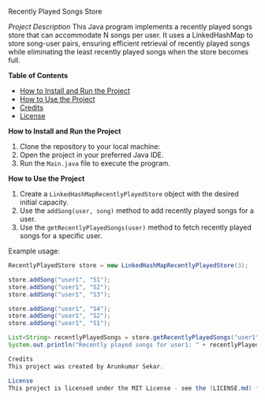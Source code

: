 Recently Played Songs Store

*Project Description*
This Java program implements a recently played songs store that can accommodate N songs per user. It uses a LinkedHashMap to store song-user pairs, ensuring efficient retrieval of recently played songs while eliminating the least recently played songs when the store becomes full.

**Table of Contents**
- [How to Install and Run the Project](#how-to-install-and-run-the-project)
- [How to Use the Project](#how-to-use-the-project)
- [Credits](#credits)
- [License](#license)

 **How to Install and Run the Project**
1. Clone the repository to your local machine:
2. Open the project in your preferred Java IDE.
3. Run the `Main.java` file to execute the program.

**How to Use the Project**
1. Create a `LinkedHashMapRecentlyPlayedStore` object with the desired initial capacity.
2. Use the `addSong(user, song)` method to add recently played songs for a user.
3. Use the `getRecentlyPlayedSongs(user)` method to fetch recently played songs for a specific user.

Example usage:
```java
RecentlyPlayedStore store = new LinkedHashMapRecentlyPlayedStore(3);

store.addSong("user1", "S1");
store.addSong("user1", "S2");
store.addSong("user1", "S3");

store.addSong("user1", "S4");
store.addSong("user1", "S2");
store.addSong("user1", "S1");

List<String> recentlyPlayedSongs = store.getRecentlyPlayedSongs("user1");
System.out.println("Recently played songs for user1: " + recentlyPlayedSongs);

Credits
This project was created by Arunkumar Sekar.

License
This project is licensed under the MIT License - see the (LICENSE.md) file for details.

